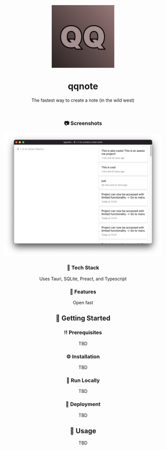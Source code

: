 <div align="center">

  <img src="public/qq.svg" alt="logo" width="200" height="auto" />
  <h1>qqnote</h1>
  
  <p>
    The fastest way to create a note (in the wild west)
  </p>

<br />

<!-- Screenshots -->

### :camera: Screenshots

<div align="center">
  <img src="public/screenshot_v2.png" alt="screenshot" />
</div>

<!-- TechStack -->

### :space_invader: Tech Stack

Uses Tauri, SQLite, Preact, and Typescript

<!-- Features -->

### :dart: Features

Open fast

<!-- Getting Started -->

## :toolbox: Getting Started

<!-- Prerequisites -->

### :bangbang: Prerequisites

TBD

<!-- Installation -->

### :gear: Installation

TBD

<!-- Run Locally -->

### :running: Run Locally

TBD

<!-- Deployment -->

### :triangular_flag_on_post: Deployment

TBD

<!-- Usage -->

## :eyes: Usage

TBD
